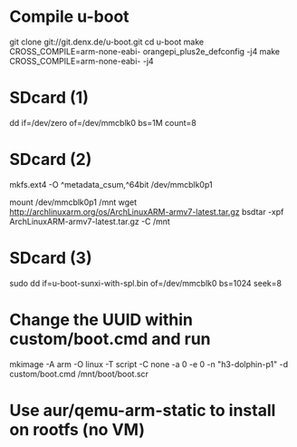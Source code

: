 # Compile u-boot
git clone git://git.denx.de/u-boot.git
cd u-boot
make CROSS_COMPILE=arm-none-eabi- orangepi_plus2e_defconfig -j4
make CROSS_COMPILE=arm-none-eabi- -j4

# SDcard (1)
dd if=/dev/zero of=/dev/mmcblk0 bs=1M count=8

# SDcard (2)
mkfs.ext4 -O ^metadata_csum,^64bit /dev/mmcblk0p1

mount /dev/mmcblk0p1 /mnt
wget http://archlinuxarm.org/os/ArchLinuxARM-armv7-latest.tar.gz
bsdtar -xpf ArchLinuxARM-armv7-latest.tar.gz -C /mnt

# SDcard (3)
sudo dd if=u-boot-sunxi-with-spl.bin of=/dev/mmcblk0 bs=1024 seek=8
# Change the UUID within custom/boot.cmd and run 
mkimage -A arm -O linux -T script -C none -a 0 -e 0 -n "h3-dolphin-p1" -d custom/boot.cmd /mnt/boot/boot.scr


# Use aur/qemu-arm-static to install on rootfs (no VM)

